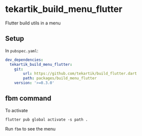 # tekartik_build_menu_flutter

Flutter build utils in a menu

## Setup

In `pubspec.yaml`:

```yaml
dev_dependencies:
  tekartik_build_menu_flutter:
    git: 
        url: https://github.com/tekartik/build_flutter.dart
        path: packages/build_menu_flutter
    version: '>=0.3.0'
```

## fbm command

To activate

```shell
flutter pub global activate -s path .
```

Run `fbm` to see the menu
